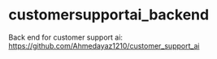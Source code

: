 # customersupportai_backend
Back end for customer support ai: https://github.com/Ahmedayaz1210/customer_support_ai
